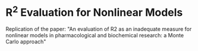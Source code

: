 # R<sup>2</sup> Evaluation for Nonlinear Models
Replication of the paper: "An evaluation of R2 as an inadequate measure for nonlinear models in pharmacological and biochemical research: a Monte Carlo approach"
